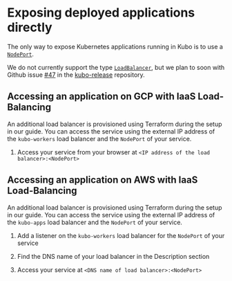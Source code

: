 # Exposing deployed applications directly

The only way to expose Kubernetes applications running in Kubo is to use a 
[`NodePort`](https://kubernetes.io/docs/concepts/services-networking/service/#type-nodeport). 

We do not currently support the type [`LoadBalancer`](https://kubernetes.io/docs/concepts/services-networking/service/#type-loadbalancer),
but we plan to soon with Github issue [#47](https://github.com/cloudfoundry-incubator/kubo-release/issues/47)
in the [kubo-release](https://github.com/cloudfoundry-incubator/kubo-release) 
repository. 

## Accessing an application on GCP with IaaS Load-Balancing

An additional load balancer is provisioned using Terraform during the setup in our guide. 
You can access the service using the external IP address of the  `kubo-workers` load 
balancer and the `NodePort` of your service.

1. Access your service from your browser at `<IP address of the load balancer>:<NodePort>`

## Accessing an application on AWS with IaaS Load-Balancing

An additional load balancer is provisioned using Terraform during the setup in our guide.
You can access the service using the external IP address of the  `kubo-apps` load
balancer and the `NodePort` of your service.

1. Add a listener on the `kubo-workers` load balancer for the `NodePort` of your service

1. Find the DNS name of your load balancer in the Description section

1. Access your service at `<DNS name of load balancer>:<NodePort>`
